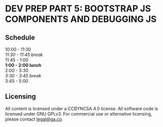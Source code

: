 # DEV PREP PART 5: BOOTSTRAP JS COMPONENTS AND DEBUGGING JS

## Schedule

10:00 - 11:30    
<em>11:30 - 11:45 break</em>  
11:45 - 1:00   
<strong>1:00 - 2:00 lunch </strong>  
2:00 - 3:30   
<em>3:30 - 3:45 break</em>  
3:45 - 5:00  

## Licensing
All content is licensed under a CC­BY­NC­SA 4.0 license.
All software code is licensed under GNU GPLv3. For commercial use or alternative licensing, please contact legal@ga.co.